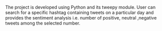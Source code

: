 The project is developed using Python and its tweepy module. User can search for a specific hashtag containing tweets on a particular day and provides the sentiment analysis i.e. number of  positive, neutral ,negative tweets among  the selected number.
